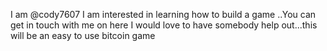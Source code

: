 I am @cody7607
I am interested in learning how to build a game
..You can get in touch with me on here
I would love to have somebody help out...this will be an easy to use bitcoin game
<!---This will be an easy to use bitcoin game.. 
acody7607/acody7607 is a ✨ special ✨ repository because its `README.md` (this file) appears on your GitHub profile.
You can click the Preview link to take a look at your changes.
--->

